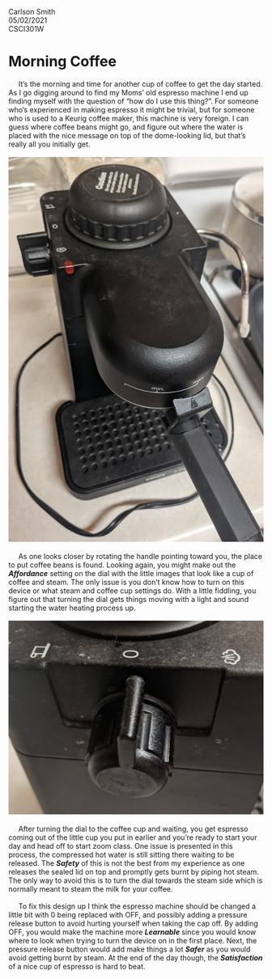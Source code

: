 Carlson Smith <br />
05/02/2021<br />
CSCI301W<br />

# Morning Coffee

&nbsp;&nbsp;&nbsp;&nbsp;&nbsp;It’s the morning and time for another cup of coffee to get the day started.  As I go digging around to find my Moms’ old espresso machine I end up finding myself with the question of “how do I use this thing?”.  For someone who’s experienced in making espresso it might be trivial, but for someone who is used to a Keurig coffee maker, this machine is very foreign.  I can guess where coffee beans might go, and figure out where the water is placed with the nice message on top of the dome-looking lid, but that’s really all you initially get.<br />
<br />
![image](assets/espressoMachine.jpg)<br />
<br />
&nbsp;&nbsp;&nbsp;&nbsp;&nbsp;As one looks closer by rotating the handle pointing toward you, the place to put coffee beans is found.  Looking again, you might make out the ***Affordance*** setting on the dial with the little images that look like a cup of coffee and steam.  The only issue is you don’t know how to turn on this device or what steam and coffee cup settings do.  With a little fiddling, you figure out that turning the dial gets things moving with a light and sound starting the water heating process up.<br />
<br />
![image](assets/coffeeSetting.jpg)<br />
<br />
&nbsp;&nbsp;&nbsp;&nbsp;&nbsp;After turning the dial to the coffee cup and waiting, you get espresso coming out of the little cup you put in earlier and you’re ready to start your day and head off to start zoom class.  One issue is presented in this process, the compressed hot water is still sitting there waiting to be released.  The ***Safety*** of this is not the best from my experience as one releases the sealed lid on top and promptly gets burnt by piping hot steam.  The only way to avoid this is to turn the dial towards the steam side which is normally meant to steam the milk for your coffee.<br />
<br />
&nbsp;&nbsp;&nbsp;&nbsp;&nbsp;To fix this design up I think the espresso machine should be changed a little bit with 0 being replaced with OFF, and possibly adding a pressure release button to avoid hurting yourself when taking the cap off.  By adding OFF, you would make the machine more ***Learnable*** since you would know where to look when trying to turn the device on in the first place.  Next, the pressure release button would add make things a lot ***Safer*** as you would avoid getting burnt by steam.  At the end of the day though, the ***Satisfaction*** of a nice cup of espresso is hard to beat. <br />


